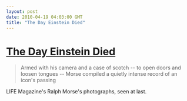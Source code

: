 ```yaml
---
layout: post
date: 2010-04-19 04:03:00 GMT
title: "The Day Einstein Died"
---
```

# [The Day Einstein Died](http://www.life.com/image/first/in-gallery/41842/exclusive-the-day-einstein-died)

> Armed with his camera and a case of scotch -- to open doors and loosen tongues -- Morse compiled a quietly intense record of an icon's passing

LIFE Magazine's Ralph Morse's photographs, seen at last.